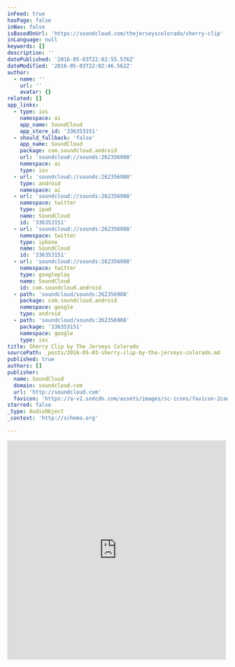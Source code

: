 ```yaml
---
inFeed: true
hasPage: false
inNav: false
isBasedOnUrl: 'https://soundcloud.com/thejerseyscolorado/sherry-clip'
inLanguage: null
keywords: []
description: ''
datePublished: '2016-05-03T22:02:55.576Z'
dateModified: '2016-05-03T22:02:46.562Z'
author:
  - name: ''
    url: ''
    avatar: {}
related: []
app_links:
  - type: ios
    namespace: ai
    app_name: SoundCloud
    app_store_id: '336353151'
  - should_fallback: 'false'
    app_name: SoundCloud
    package: com.soundcloud.android
    url: 'soundcloud://sounds:262356908'
    namespace: ai
    type: ios
  - url: 'soundcloud://sounds:262356908'
    type: android
    namespace: ai
  - url: 'soundcloud://sounds:262356908'
    namespace: twitter
    type: ipad
    name: SoundCloud
    id: '336353151'
  - url: 'soundcloud://sounds:262356908'
    namespace: twitter
    type: iphone
    name: SoundCloud
    id: '336353151'
  - url: 'soundcloud://sounds:262356908'
    namespace: twitter
    type: googleplay
    name: SoundCloud
    id: com.soundcloud.android
  - path: 'soundcloud/sounds:262356908'
    package: com.soundcloud.android
    namespace: google
    type: android
  - path: 'soundcloud/sounds:262356908'
    package: '336353151'
    namespace: google
    type: ios
title: Sherry Clip by The Jerseys Colorado
sourcePath: _posts/2016-05-03-sherry-clip-by-the-jerseys-colorado.md
published: true
authors: []
publisher:
  name: SoundCloud
  domain: soundcloud.com
  url: 'http://soundcloud.com'
  favicon: 'https://a-v2.sndcdn.com/assets/images/sc-icons/favicon-2cadd14b.ico'
starred: false
_type: AudioObject
_context: 'http://schema.org'

---
```

<iframe src="https://cdn.embedly.com/widgets/media.html?src=https%3A%2F%2Fw.soundcloud.com%2Fplayer%2F%3Fvisual%3Dtrue%26url%3Dhttp%253A%252F%252Fapi.soundcloud.com%252Ftracks%252F262356908%26show_artwork%3Dtrue&amp;url=https%3A%2F%2Fsoundcloud.com%2Fthejerseyscolorado%2Fsherry-clip&amp;image=http%3A%2F%2Fi1.sndcdn.com%2Fartworks-000161246545-m9jkpv-t500x500.jpg&amp;key=b7d04c9b404c499eba89ee7072e1c4f7&amp;type=text%2Fhtml&amp;schema=soundcloud" width="500" height="500" scrolling="no" frameborder="0" allowfullscreen="" style=""></iframe>